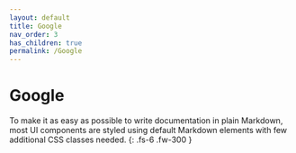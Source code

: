 ```yaml
---
layout: default
title: Google
nav_order: 3
has_children: true
permalink: /Google
---
```


# Google

To make it as easy as possible to write documentation in plain Markdown, most UI components are styled using default Markdown elements with few additional CSS classes needed.
{: .fs-6 .fw-300 }
